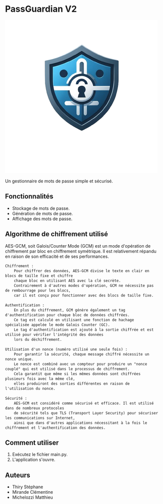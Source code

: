 # PassGuardian V2

![alt text](./assets/logo_passguardian.png)

Un gestionnaire de mots de passe simple et sécurisé.

## Fonctionnalités

- Stockage de mots de passe.
- Génération de mots de passe.
- Affichage des mots de passe.

## Algorithme de chiffrement utilisé

AES-GCM, soit Galois/Counter Mode (GCM) est un mode d'opération de chiffrement par bloc en chiffrement symétrique. Il est relativement répandu en raison de son efficacité et de ses performances. 

    Chiffrement : 
        Pour chiffrer des données, AES-GCM divise le texte en clair en blocs de taille fixe et chiffre 
        chaque bloc en utilisant AES avec la clé secrète. 
        Contrairement à d'autres modes d'opération, GCM ne nécessite pas de rembourrage pour les blocs, 
        car il est conçu pour fonctionner avec des blocs de taille fixe.

    Authentification : 
        En plus du chiffrement, GCM génère également un tag d'authentification pour chaque bloc de données chiffrées.
        Ce tag est calculé en utilisant une fonction de hachage spécialisée appelée le mode Galois Counter (GC). 
        Le tag d'authentification est ajouté à la sortie chiffrée et est utilisé pour vérifier l'intégrité des données 
        lors du déchiffrement.

    Utilisation d'un nonce (numéro utilisé une seule fois) :
        Pour garantir la sécurité, chaque message chiffré nécessite un nonce unique. 
        Le nonce est combiné avec un compteur pour produire un "nonce couplé" qui est utilisé dans le processus de chiffrement. 
        Cela garantit que même si les mêmes données sont chiffrées plusieurs fois avec la même clé,
        elles produiront des sorties différentes en raison de l'utilisation du nonce.

    Sécurité : 
        AES-GCM est considéré comme sécurisé et efficace. Il est utilisé dans de nombreux protocoles 
        de sécurité tels que TLS (Transport Layer Security) pour sécuriser les communications sur Internet,
        ainsi que dans d'autres applications nécessitant à la fois le chiffrement et l'authentification des données.

## Comment utiliser

1. Exécutez le fichier main.py.
2. L'application s'ouvre.

## Auteurs

- Thiry Stéphane
- Mirande Clémentine
- Michelozzi Matthieu
